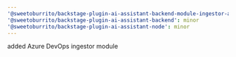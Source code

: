 ```yaml
---
'@sweetoburrito/backstage-plugin-ai-assistant-backend-module-ingestor-azure-devops': minor
'@sweetoburrito/backstage-plugin-ai-assistant-backend': minor
'@sweetoburrito/backstage-plugin-ai-assistant-node': minor
---
```


added Azure DevOps ingestor module
